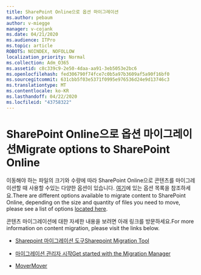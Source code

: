```yaml
---
title: SharePoint Online으로 옵션 마이그레이션
ms.author: pebaum
author: v-miegge
manager: v-cojank
ms.date: 04/21/2020
ms.audience: ITPro
ms.topic: article
ROBOTS: NOINDEX, NOFOLLOW
localization_priority: Normal
ms.collection: Adm_O365
ms.assetid: c8c339c9-2e50-4daa-aa91-3eb5053e2bc6
ms.openlocfilehash: fed306790f74fce7c0b5a97b3609af5a90f16bf0
ms.sourcegitcommit: 631cbb5f03e5371f0995e976536d24e9d13746c3
ms.translationtype: MT
ms.contentlocale: ko-KR
ms.lasthandoff: 04/22/2020
ms.locfileid: "43758322"
---
```

# <a name="migrate-options-to-sharepoint-online"></a><span data-ttu-id="82f40-102">SharePoint Online으로 옵션 마이그레이션</span><span class="sxs-lookup"><span data-stu-id="82f40-102">Migrate options to SharePoint Online</span></span>

<span data-ttu-id="82f40-103">이동해야 하는 파일의 크기와 수량에 따라 SharePoint Online으로 콘텐츠를 마이그레이션할 때 사용할 수있는 다양한 옵션이 있습니다. [여기](https://docs.microsoft.com/sharepointmigration/migrate-to-sharepoint-online)에 있는 옵션 목록을 참조하세요.</span><span class="sxs-lookup"><span data-stu-id="82f40-103">There are different options available to migrate content to SharePoint Online, depending on the size and quantity of files you need to move, please see a list of options [located here](https://docs.microsoft.com/sharepointmigration/migrate-to-sharepoint-online).</span></span>

<span data-ttu-id="82f40-104">콘텐츠 마이그레이션에 대한 자세한 내용을 보려면 아래 링크를 방문하세요.</span><span class="sxs-lookup"><span data-stu-id="82f40-104">For more information on content migration, please visit the links below.</span></span>

- [<span data-ttu-id="82f40-105">Sharepoint 마이그레이션 도구</span><span class="sxs-lookup"><span data-stu-id="82f40-105">Sharepoint Migration Tool</span></span>](https://docs.microsoft.com/sharepointmigration/introducing-the-sharepoint-migration-tool)

- [<span data-ttu-id="82f40-106">마이그레이션 관리자 시작</span><span class="sxs-lookup"><span data-stu-id="82f40-106">Get started with the Migration Manager</span></span>](https://docs.microsoft.com/sharepointmigration/mm-get-started)

- [<span data-ttu-id="82f40-107">Mover</span><span class="sxs-lookup"><span data-stu-id="82f40-107">Mover</span></span>](https://mover.io/)
